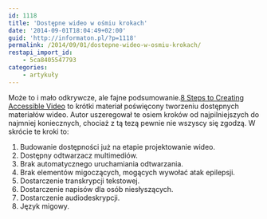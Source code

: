```yaml
---
id: 1118
title: 'Dostępne wideo w ośmiu krokach'
date: '2014-09-01T18:04:49+02:00'
guid: 'http://informaton.pl/?p=1118'
permalink: /2014/09/01/dostepne-wideo-w-osmiu-krokach/
restapi_import_id:
    - 5ca8405547793
categories:
    - artykuły
---
```


Może to i mało odkrywcze, ale fajne podsumowanie.[8 Steps to Creating Accessible Video](http://www.sitepoint.com/accessible-video/) to krótki materiał poświęcony tworzeniu dostępnych materiałów wideo. Autor uszeregował te osiem kroków od najpilniejszych do najmniej koniecznych, chociaż z tą tezą pewnie nie wszyscy się zgodzą. W skrócie te kroki to:

1. Budowanie dostępności już na etapie projektowanie wideo.
2. Dostępny odtwarzacz multimediów.
3. Brak automatycznego uruchamiania odtwarzania.
4. Brak elementów migoczących, mogących wywołać atak epilepsji.
5. Dostarczenie transkrypcji tekstowej.
6. Dostarczenie napisów dla osób niesłyszących.
7. Dostarczenie audiodeskrypcji.
8. Język migowy.

